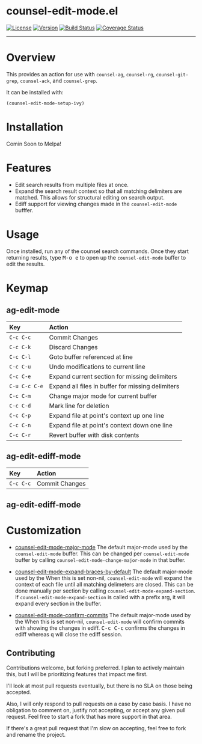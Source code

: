    # counsel-edit-mode.el 
[![License](https://img.shields.io/badge/license-GPL_3-green.svg)](https://www.gnu.org/licenses/gpl-3.0.txt)
[![Version](https://img.shields.io/github/v/tag/tyler-dodge/counsel-edit-mode)](https://github.com/tyler-dodge/counsel-edit-mode/releases)
[![Build Status](https://travis-ci.com/tyler-dodge/counsel-edit-mode.svg?branch=master)](https://travis-ci.com/github/tyler-dodge/counsel-edit-mode) [![Coverage Status](https://coveralls.io/repos/github/tyler-dodge/counsel-edit-mode/badge.svg?branch=master)](https://coveralls.io/github/tyler-dodge/counsel-edit-mode)

---

# Overview

This provides an action for use with 
`counsel-ag`, `counsel-rg`, `counsel-git-grep`, `counsel-ack`, and `counsel-grep`.

It can be installed with:
```
(counsel-edit-mode-setup-ivy)
``` 

# Installation 

Comin Soon to Melpa!

# Features
* Edit search results from multiple files at once.
* Expand the search result context so that all matching delimiters are matched. This allows
for structural editing on search output.
* Ediff support for viewing changes made in the `counsel-edit-mode` bufffer.

# Usage

Once installed, run any of the counsel search commands. Once they start returning results, 
type <kbd>M-o e</kbd> to open up the `counsel-edit-mode` buffer to edit the results.

# Keymap

## ag-edit-mode

| Key           | Action                                            |
|:--------------|:--------------------------------------------------|
| `C-c C-c`     | Commit Changes                                    |
| `C-c C-k`     | Discard Changes                                   |
| `C-c C-l`     | Goto buffer referenced at line                    |
| `C-c C-u`     | Undo modifications to current line                |
| `C-c C-e`     | Expand current section for missing delimiters     |
| `C-u C-c C-e` | Expand all files in buffer for missing delimiters |
| `C-c C-m`     | Change major mode for current buffer              |
| `C-c C-d`     | Mark line for deletion                            |
| `C-c C-p`     | Expand file at point's context up one line        |
| `C-c C-n`     | Expand file at point's context down one line      |
| `C-c C-r`     | Revert buffer with disk contents                  |

## ag-edit-ediff-mode

| Key           | Action                                            |
|:--------------|:--------------------------------------------------|
| `C-c C-c`     | Commit Changes                                    |


## ag-edit-ediff-mode

# Customization

* [counsel-edit-mode-major-mode](counsel-edit-mode-major-mode) <a name="counsel-edit-mode-major-mode"></a>The default major-mode used by the
`counsel-edit-mode` buffer. This can be changed per `counsel-edit-mode` buffer by calling `counsel-edit-mode-change-major-mode` in that buffer.

* [counsel-edit-mode-expand-braces-by-default](counsel-edit-mode-expand-braces-by-default) <a name="counsel-edit-mode-expand-braces-by-default"></a>The default major-mode used by the
When this is set non-nil, `counsel-edit-mode` will expand the context of each file until all matching delimeters are closed. This can be done manually per section by calling `counsel-edit-mode-expand-section`.
If `counsel-edit-mode-expand-section` is called with a prefix arg, it will expand every section in the buffer.

* [counsel-edit-mode-confirm-commits](counsel-edit-mode-confirm-commits) <a name="counsel-edit-mode-confirm-commits"></a>The default major-mode used by the
When this is set non-nil, `counsel-edit-mode` will confirm commits with showing the changes in ediff. 
<kbd>C-c C-c</kbd> confirms the changes in ediff whereas <kbd>q</kbd> will close the ediff session.

## Contributing

Contributions welcome, but forking preferred.
I plan to actively maintain this, but I will be prioritizing features that impact me first.

I'll look at most pull requests eventually, but there is no SLA on those being accepted.

Also, I will only respond to pull requests on a case by case basis.
I have no obligation to comment on, justify not accepting, or accept any given pull request.
Feel free to start a fork that has more support in that area.

If there's a great pull request that I'm slow on accepting, feel free to fork and rename the project.
